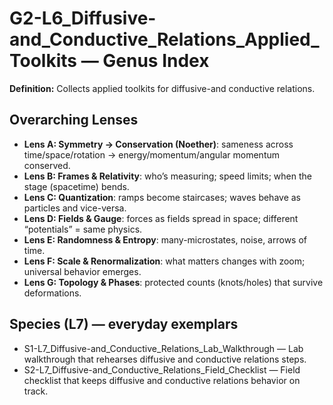 # G2-L6_Diffusive-and_Conductive_Relations_Applied_Toolkits — Genus Index
**Definition:** Collects applied toolkits for diffusive-and conductive relations.

## Overarching Lenses

- **Lens A: Symmetry -> Conservation (Noether)**: sameness across time/space/rotation → energy/momentum/angular momentum conserved.
- **Lens B: Frames & Relativity**: who’s measuring; speed limits; when the stage (spacetime) bends.
- **Lens C: Quantization**: ramps become staircases; waves behave as particles and vice-versa.
- **Lens D: Fields & Gauge**: forces as fields spread in space; different “potentials” = same physics.
- **Lens E: Randomness & Entropy**: many-microstates, noise, arrows of time.
- **Lens F: Scale & Renormalization**: what matters changes with zoom; universal behavior emerges.
- **Lens G: Topology & Phases**: protected counts (knots/holes) that survive deformations.

## Species (L7) — everyday exemplars

- S1-L7_Diffusive-and_Conductive_Relations_Lab_Walkthrough — Lab walkthrough that rehearses diffusive and conductive relations steps.
- S2-L7_Diffusive-and_Conductive_Relations_Field_Checklist — Field checklist that keeps diffusive and conductive relations behavior on track.
